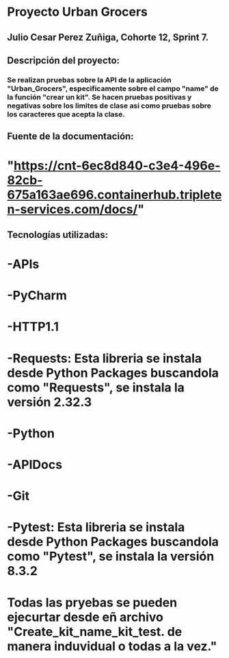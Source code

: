 # Proyecto Urban Grocers 
## Julio Cesar Perez Zuñiga, Cohorte 12, Sprint 7.
## Descripción del proyecto:
### Se realizan pruebas sobre la API de la aplicación "Urban_Grocers", especificamente sobre el campo "name" de la función "crear un kit". Se hacen pruebas positivas y negativas sobre los limites de clase asi como pruebas sobre los caracteres que acepta la clase.
## Fuente de la documentación:
# "https://cnt-6ec8d840-c3e4-496e-82cb-675a163ae696.containerhub.tripleten-services.com/docs/"
## Tecnologías utilizadas:
# -APIs
# -PyCharm
# -HTTP1.1
# -Requests: Esta libreria se instala desde Python Packages buscandola como "Requests", se instala la versión 2.32.3
# -Python
# -APIDocs
# -Git
# -Pytest: Esta libreria se instala desde Python Packages buscandola como "Pytest", se instala la versión 8.3.2

# Todas las pryebas se pueden ejecurtar desde eñ archivo "Create_kit_name_kit_test. de manera induvidual o todas a la vez."